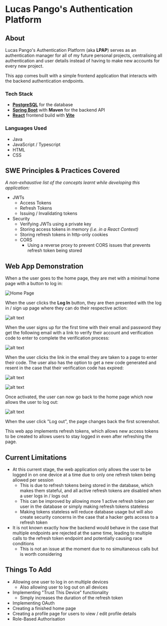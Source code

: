 # Lucas Pango's Authentication Platform

## About

Lucas Pango's Authentication Platform (aka **LPAP**) serves as an authentication manager for all of my future personal projects, centralising all authentication and user details instead of having to make new accounts for every new project.

This app comes built with a simple frontend application that interacts with the backend authentication endpoints.

### Tech Stack

- [**PostgreSQL**](https://www.postgresql.org/) for the database
- [**Spring Boot**](https://spring.io/) with **Maven** for the backend API
- [**React**](https://react.dev/) frontend build with [**Vite**](https://vite.dev/)

### Languages Used

- Java
- JavaScript / Typescript
- HTML
- CSS

## SWE Principles & Practices Covered

_A non-exhaustive list of the concepts learnt while developing this application:_

- JWTs
  - Access Tokens
  - Refresh Tokens
  - Issuing / Invalidating tokens
- Security
  - Verifying JWTs using a private key
  - Storing access tokens in memory _(i.e. in a React Context)_
  - Storing refresh tokens in http-only cookies
  - CORS
    - Using a reverse proxy to prevent CORS issues that prevents refresh token being stored

## Web App Demonstration

When a the user goes to the home page, they are met with a minimal home page with a button to log in:

![Home Page](assets/image.png)

When the user clicks the **Log In** button, they are then presented with the log in / sign up page where they can do their respective action:

![alt text](assets/image-1.png)

When the user signs up for the first time with their email and password they get the following email with a link to verify their account and verification code to enter to complete the verification process:

![alt text](assets/image-2.png)

When the user clicks the link in the email they are taken to a page to enter their code. The user also has the option to get a new code generated and resent in the case that their verification code has expired:

![alt text](assets/image-3.png)

![alt text](assets/image-4.png)

Once activated, the user can now go back to the home page which now allows the user to log out:

![alt text](assets/image-5.png)

When the user click "Log out", the page changes back the first screenshot.

This web app implements refresh tokens, which allows new access tokens to be created to allows users to stay logged in even after refreshing the page.

## Current Limitations

- At this current stage, the web application only allows the user to be logged in on one device at a time due to only one refresh token being allowed per session
  - This is due to refresh tokens being stored in the database, which makes them stateful, and all active refresh tokens are disabled when a user logs in / logs out
  - This can be improved by allowing more 1 active refresh token per user in the database or simply making refresh tokens stateless
  - Making tokens stateless will reduce database usage but will also create security concerns in the case that a hacker gets access to a refresh token
- It is not known exactly how the backend would behave in the case that multiple endpoints are rejected at the same time, leading to multiple calls to the refresh token endpoint and potentially causing race conditions
  - This is not an issue at the moment due to no simultaneous calls but is worth considering

## Things To Add

- Allowing one user to log in on multiple devices
  - Also allowing user to log out on all devices
- Implementing "Trust This Device" functionality
  - Simply increases the duration of the refresh token
- Implementing OAuth
- Creating a finished home page
- Creating a profile page for users to view / edit profile details
- Role-Based Authorisation
